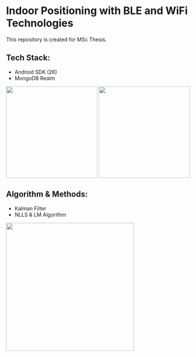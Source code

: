 # Indoor Positioning with BLE and WiFi Technologies

This repository is created for MSc Thesis.

## Tech Stack:

- Android SDK (26)
- MongoDB Realm

 
<img src="https://user-images.githubusercontent.com/21241545/131961206-199f0114-31be-44db-afa6-c07b6faef48b.jpg" width="250"> <img src="https://user-images.githubusercontent.com/21241545/131703492-33d3f3de-8d47-4924-8857-f829bded5bdc.jpg" width="250">


## Algorithm & Methods:

- Kalman Filter
- NLLS & LM Algorithm

<img src="https://user-images.githubusercontent.com/21241545/131702941-e669479e-c345-4b20-9b9e-4ff895876c97.png" width="350">


